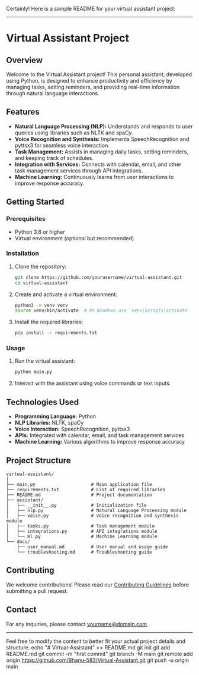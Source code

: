 Certainly! Here is a sample README for your virtual assistant project:

---

# Virtual Assistant Project

## Overview

Welcome to the Virtual Assistant project! This personal assistant, developed using Python, is designed to enhance productivity and efficiency by managing tasks, setting reminders, and providing real-time information through natural language interactions.

## Features

- **Natural Language Processing (NLP):** Understands and responds to user queries using libraries such as NLTK and spaCy.
- **Voice Recognition and Synthesis:** Implements SpeechRecognition and pyttsx3 for seamless voice interaction.
- **Task Management:** Assists in managing daily tasks, setting reminders, and keeping track of schedules.
- **Integration with Services:** Connects with calendar, email, and other task management services through API integrations.
- **Machine Learning:** Continuously learns from user interactions to improve response accuracy.

## Getting Started

### Prerequisites

- Python 3.6 or higher
- Virtual environment (optional but recommended)

### Installation

1. Clone the repository:
    ```bash
    git clone https://github.com/yourusername/virtual-assistant.git
    cd virtual-assistant
    ```

2. Create and activate a virtual environment:
    ```bash
    python3 -m venv venv
    source venv/bin/activate  # On Windows use `venv\Scripts\activate`
    ```

3. Install the required libraries:
    ```bash
    pip install -r requirements.txt
    ```

### Usage

1. Run the virtual assistant:
    ```bash
    python main.py
    ```

2. Interact with the assistant using voice commands or text inputs.

## Technologies Used

- **Programming Language:** Python
- **NLP Libraries:** NLTK, spaCy
- **Voice Interaction:** SpeechRecognition, pyttsx3
- **APIs:** Integrated with calendar, email, and task management services
- **Machine Learning:** Various algorithms to improve response accuracy

## Project Structure

```
virtual-assistant/
│
├── main.py                     # Main application file
├── requirements.txt            # List of required libraries
├── README.md                   # Project documentation
├── assistant/
│   ├── __init__.py             # Initialization file
│   ├── nlp.py                  # Natural Language Processing module
│   ├── voice.py                # Voice recognition and synthesis module
│   ├── tasks.py                # Task management module
│   ├── integrations.py         # API integrations module
│   └── ml.py                   # Machine Learning module
└── docs/
    ├── user_manual.md          # User manual and usage guide
    └── troubleshooting.md      # Troubleshooting guide
```

## Contributing

We welcome contributions! Please read our [Contributing Guidelines](CONTRIBUTING.md) before submitting a pull request.


## Contact

For any inquiries, please contact [yourname@domain.com](216m1a0583@bvcr.edu.in).

---

Feel free to modify the content to better fit your actual project details and structure.
echo "# Virtual-Assistant" >> README.md
git init
git add README.md
git commit -m "first commit"
git branch -M main
git remote add origin https://github.com/Bhanu-583/Virtual-Assistant.git
git push -u origin main
